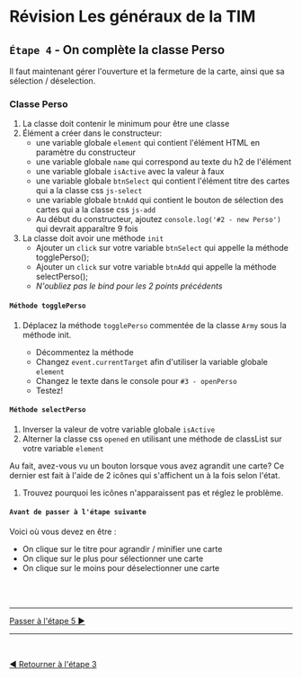 # Révision Les généraux de la TIM

## `Étape 4` - On complète la classe Perso

Il faut maintenant gérer l'ouverture et la fermeture de la carte, ainsi que sa sélection / déselection.

### Classe Perso

1. La classe doit contenir le minimum pour être une classe
1. Élément a créer dans le constructeur:
   - une variable globale `element` qui contient l'élément HTML en paramètre du constructeur
   - une variable globale `name` qui correspond au texte du h2 de l'élément
   - une variable globale `isActive` avec la valeur à faux
   - une variable globale `btnSelect` qui contient l'élément titre des cartes qui a la classe css `js-select`
   - une variable globale `btnAdd` qui contient le bouton de sélection des cartes qui a la classe css `js-add`
   - Au début du constructeur, ajoutez `console.log('#2 - new Perso')` qui devrait apparaître 9 fois
1. La classe doit avoir une méthode `init`
   - Ajouter un `click` sur votre variable `btnSelect` qui appelle la méthode togglePerso();
   - Ajouter un `click` sur votre variable `btnAdd` qui appelle la méthode selectPerso();
   - _N'oubliez pas le bind pour les 2 points précédents_

#### `Méthode togglePerso`

1. Déplacez la méthode `togglePerso` commentée de la classe `Army` sous la méthode init.

   - Décommentez la méthode
   - Changez `event.currentTarget` afin d'utiliser la variable globale `element`
   - Changez le texte dans le console pour `#3 - openPerso`
   - Testez!

#### `Méthode selectPerso`

1. Inverser la valeur de votre variable globale `isActive`
1. Alterner la classe css `opened` en utilisant une méthode de classList sur votre variable `element`

Au fait, avez-vous vu un bouton lorsque vous avez agrandit une carte? Ce dernier est fait à l'aide de 2 icônes qui s'affichent un à la fois selon l'état.

1. Trouvez pourquoi les icônes n'apparaissent pas et réglez le problème.

#### `Avant de passer à l'étape suivante`

Voici où vous devez en être :

- On clique sur le titre pour agrandir / minifier une carte
- On clique sur le plus pour sélectionner une carte
- On clique sur le moins pour déselectionner une carte

<br><br><hr>

[Passer à l'étape 5 ▶](etape5.md)

<hr><br>

[◀ Retourner à l'étape 3](etape3.md)

